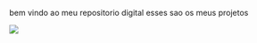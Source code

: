 bem vindo ao meu repositorio digital esses sao os meus projetos

![](https://github.com/Grazirotolo/Grazirotolo/assets/172827229/e39b2eb5-88f2-4e26-9c39-a58e9f1ba6fc)
